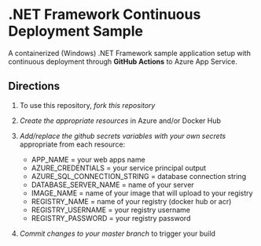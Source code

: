 # .NET Framework Continuous Deployment Sample #
A containerized (Windows) .NET Framework sample application setup with continuous deployment through **GitHub Actions** to Azure App Service.

## Directions
1. To use this repository, *fork this repository* 
2. *Create the appropriate resources* in Azure and/or Docker Hub
3. *Add/replace the github secrets variables with your own secrets* appropriate from each resource:<br/>

      - APP_NAME = your web apps name
      - AZURE_CREDENTIALS = your service principal output
      - AZURE_SQL_CONNECTION_STRING = database connection string
      - DATABASE_SERVER_NAME = name of your server
      - IMAGE_NAME = name of your image that will upload to your registry
      - REGISTRY_NAME = name of your registry (docker hub or acr)
      - REGISTRY_USERNAME = your registry username
      - REGISTRY_PASSWORD = your registry password
  
3. *Commit changes to your master branch* to trigger your build
